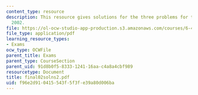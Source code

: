 ```yaml
---
content_type: resource
description: This resource gives solutions for the three problems for the final exam
  2002.
file: https://ol-ocw-studio-app-production.s3.amazonaws.com/courses/6-451-principles-of-digital-communication-ii-spring-2005/f96e2d910415543f5f3fe39a80d006ba_final02solns2.pdf
file_type: application/pdf
learning_resource_types:
- Exams
ocw_type: OCWFile
parent_title: Exams
parent_type: CourseSection
parent_uid: 91d8b0f5-8333-1241-16aa-c4a8a4cbf989
resourcetype: Document
title: final02solns2.pdf
uid: f96e2d91-0415-543f-5f3f-e39a80d006ba
---
```

